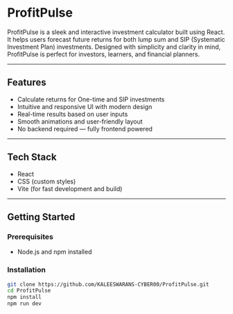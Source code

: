 # ProfitPulse

ProfitPulse is a sleek and interactive investment calculator built using React. It helps users forecast future returns for both lump sum and SIP (Systematic Investment Plan) investments. Designed with simplicity and clarity in mind, ProfitPulse is perfect for investors, learners, and financial planners.

---

## Features

- Calculate returns for One-time  and SIP investments
- Intuitive and responsive UI with modern design
- Real-time results based on user inputs
- Smooth animations and user-friendly layout
- No backend required — fully frontend powered

---

## Tech Stack

- React
- CSS (custom styles)
- Vite (for fast development and build)

---

## Getting Started

### Prerequisites

- Node.js and npm installed

### Installation

```bash
git clone https://github.com/KALEESWARANS-CYBER00/ProfitPulse.git
cd ProfitPulse
npm install
npm run dev
